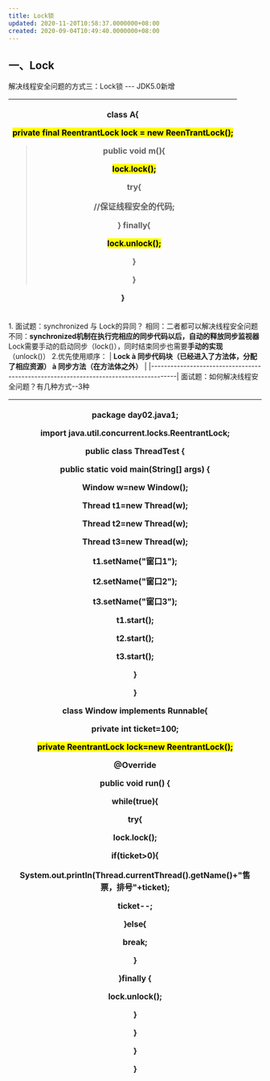 ```yaml
---
title: Lock锁
updated: 2020-11-20T10:58:37.0000000+08:00
created: 2020-09-04T10:49:40.0000000+08:00
---
```


## 一、Lock
解决线程安全问题的方式三：Lock锁 --- JDK5.0新增
<table>
<colgroup>
<col style="width: 100%" />
</colgroup>
<thead>
<tr class="header">
<th><p>class A{</p>
<p><mark>private final ReentrantLock lock = new ReenTrantLock();</mark></p>
<blockquote>
<p>public void m(){</p>
<p><mark>lock.lock();</mark></p>
<p>try{</p>
<p>//保证线程安全的代码;</p>
<p>} finally{</p>
<p><mark>lock.unlock();</mark></p>
<p>}</p>
<p>}</p>
</blockquote>
<p>}</p></th>
</tr>
</thead>
<tbody>
</tbody>
</table>

1\. 面试题：synchronized 与 Lock的异同？
相同：二者都可以解决线程安全问题
不同：**synchronized机制在执行完相应的同步代码以后，自动的释放同步监视器**
Lock需要手动的启动同步（lock()），同时结束同步也需要**手动的实现**（unlock()）
2.优先使用顺序：
| **Lock à 同步代码块（已经进入了方法体，分配了相应资源） à 同步方法（在方法体之外）** |
|--------------------------------------------------------------------------------------|
面试题：如何解决线程安全问题？有几种方式--3种

<table>
<colgroup>
<col style="width: 100%" />
</colgroup>
<thead>
<tr class="header">
<th><p>package day02.java1;</p>
<p></p>
<p>import java.util.concurrent.locks.ReentrantLock;</p>
<p></p>
<p>public class ThreadTest {</p>
<p>public static void main(String[] args) {</p>
<p>Window w=new Window();</p>
<p>Thread t1=new Thread(w);</p>
<p>Thread t2=new Thread(w);</p>
<p>Thread t3=new Thread(w);</p>
<p>t1.setName("窗口1");</p>
<p>t2.setName("窗口2");</p>
<p>t3.setName("窗口3");</p>
<p>t1.start();</p>
<p>t2.start();</p>
<p>t3.start();</p>
<p></p>
<p>}</p>
<p>}</p>
<p>class Window implements Runnable{</p>
<p>private int ticket=100;</p>
<p><mark>private ReentrantLock lock=new ReentrantLock();</mark></p>
<p>@Override</p>
<p>public void run() {</p>
<p>while(true){</p>
<p>try{</p>
<p>lock.lock();</p>
<p>if(ticket&gt;0){</p>
<p>System.out.println(Thread.currentThread().getName()+"售票，排号"+ticket);</p>
<p>ticket--;</p>
<p>}else{</p>
<p>break;</p>
<p>}</p>
<p>}finally {</p>
<p>lock.unlock();</p>
<p>}</p>
<p>}</p>
<p>}</p>
<p>}</p></th>
</tr>
</thead>
<tbody>
</tbody>
</table>
